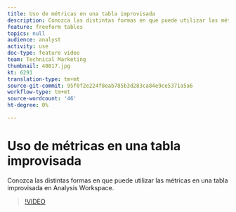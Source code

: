 ```yaml
---
title: Uso de métricas en una tabla improvisada
description: Conozca las distintas formas en que puede utilizar las métricas en una tabla improvisada en Analysis Workspace.
feature: freeform tables
topics: null
audience: analyst
activity: use
doc-type: feature video
team: Technical Marketing
thumbnail: 40817.jpg
kt: 6291
translation-type: tm+mt
source-git-commit: 95f0f2e224f8eab785b3d283ca84e9ce5371a5a6
workflow-type: tm+mt
source-wordcount: '46'
ht-degree: 0%

---
```



# Uso de métricas en una tabla improvisada

Conozca las distintas formas en que puede utilizar las métricas en una tabla improvisada en Analysis Workspace.

>[!VIDEO](https://video.tv.adobe.com/v/40817/?quality=12&learn=on)
